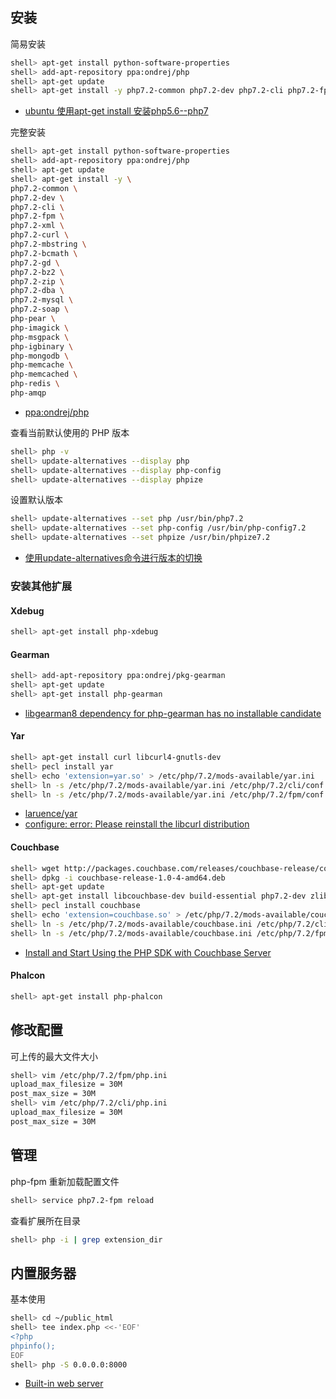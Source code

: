 ## 安装

简易安装

```sh
shell> apt-get install python-software-properties
shell> add-apt-repository ppa:ondrej/php
shell> apt-get update
shell> apt-get install -y php7.2-common php7.2-dev php7.2-cli php7.2-fpm
```

- [ubuntu 使用apt-get install 安装php5.6--php7](https://www.cnblogs.com/phpzhou/p/6288762.html)

完整安装

```sh
shell> apt-get install python-software-properties
shell> add-apt-repository ppa:ondrej/php
shell> apt-get update
shell> apt-get install -y \
php7.2-common \
php7.2-dev \
php7.2-cli \
php7.2-fpm \
php7.2-xml \
php7.2-curl \
php7.2-mbstring \
php7.2-bcmath \
php7.2-gd \
php7.2-bz2 \
php7.2-zip \
php7.2-dba \
php7.2-mysql \
php7.2-soap \
php-pear \
php-imagick \
php-msgpack \
php-igbinary \
php-mongodb \
php-memcache \
php-memcached \
php-redis \
php-amqp
```

- [ppa:ondrej/php](https://launchpad.net/~ondrej/+archive/ubuntu/php?field.series_filter=xenial)

查看当前默认使用的 PHP 版本

```sh
shell> php -v
shell> update-alternatives --display php
shell> update-alternatives --display php-config
shell> update-alternatives --display phpize
```

设置默认版本

```sh
shell> update-alternatives --set php /usr/bin/php7.2
shell> update-alternatives --set php-config /usr/bin/php-config7.2
shell> update-alternatives --set phpize /usr/bin/phpize7.2
```

- [使用update-alternatives命令进行版本的切换](https://blog.csdn.net/JasonDing1354/article/details/50470109)

### 安装其他扩展

#### Xdebug

```sh
shell> apt-get install php-xdebug
```

#### Gearman

```sh
shell> add-apt-repository ppa:ondrej/pkg-gearman
shell> apt-get update
shell> apt-get install php-gearman
```

- [libgearman8 dependency for php-gearman has no installable candidate](https://github.com/oerdnj/deb.sury.org/issues/711)

#### Yar

```sh
shell> apt-get install curl libcurl4-gnutls-dev
shell> pecl install yar
shell> echo 'extension=yar.so' > /etc/php/7.2/mods-available/yar.ini
shell> ln -s /etc/php/7.2/mods-available/yar.ini /etc/php/7.2/cli/conf.d/20-yar.ini
shell> ln -s /etc/php/7.2/mods-available/yar.ini /etc/php/7.2/fpm/conf.d/20-yar.ini
```

- [laruence/yar](https://github.com/laruence/yar)
- [configure: error: Please reinstall the libcurl distribution](https://github.com/laruence/yar/issues/111)

#### Couchbase

```sh
shell> wget http://packages.couchbase.com/releases/couchbase-release/couchbase-release-1.0-4-amd64.deb
shell> dpkg -i couchbase-release-1.0-4-amd64.deb
shell> apt-get update
shell> apt-get install libcouchbase-dev build-essential php7.2-dev zlib1g-dev
shell> pecl install couchbase
shell> echo 'extension=couchbase.so' > /etc/php/7.2/mods-available/couchbase.ini
shell> ln -s /etc/php/7.2/mods-available/couchbase.ini /etc/php/7.2/cli/conf.d/25-couchbase.ini
shell> ln -s /etc/php/7.2/mods-available/couchbase.ini /etc/php/7.2/fpm/conf.d/25-couchbase.ini
```

- [Install and Start Using the PHP SDK with Couchbase Server](https://docs.couchbase.com/php-sdk/2.6/start-using-sdk.html)

#### Phalcon

```sh
shell> apt-get install php-phalcon
```

## 修改配置

可上传的最大文件大小

```sh
shell> vim /etc/php/7.2/fpm/php.ini
upload_max_filesize = 30M
post_max_size = 30M
shell> vim /etc/php/7.2/cli/php.ini
upload_max_filesize = 30M
post_max_size = 30M
```

## 管理

php-fpm 重新加载配置文件

```sh
shell> service php7.2-fpm reload
```

查看扩展所在目录

```sh
shell> php -i | grep extension_dir
```

## 内置服务器

基本使用

```sh
shell> cd ~/public_html
shell> tee index.php <<-'EOF'
<?php
phpinfo();
EOF
shell> php -S 0.0.0.0:8000
```

- [Built-in web server](http://docs.php.net/manual/da/features.commandline.webserver.php)
